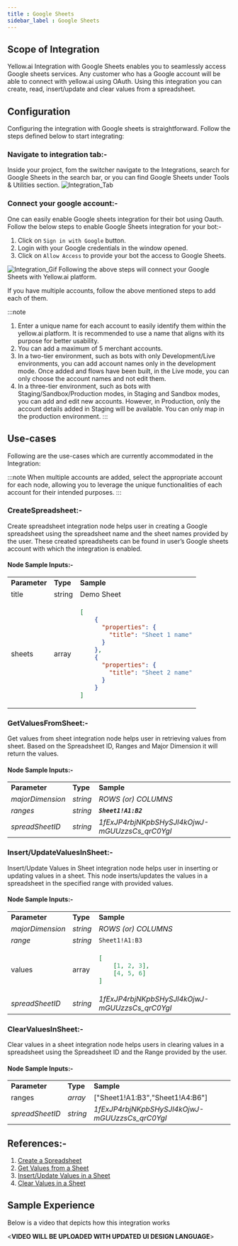 ```yaml
---
title : Google Sheets
sidebar_label : Google Sheets
---
```


## Scope of Integration

Yellow.ai Integration with Google Sheets enables you to seamlessly access Google sheets services. Any customer who has a Google account will be able to connect with yellow.ai using OAuth. Using this integration you can create, read, insert/update and clear values from a spreadsheet.

## Configuration

Configuring the integration with Google sheets is straightforward. Follow the steps defined below to start integrating:

### Navigate to integration tab:-

Inside your project, fom the switcher navigate to the Integrations, search for Google Sheets in the search bar, or you can find Google Sheets under Tools & Utilities section.
![Integration_Tab](https://cdn.yellowmessenger.com/gpzeigOUh0wp1650969736563.png)


### Connect your google account:-

One can easily enable Google sheets integration for their bot using Oauth. Follow the below steps to enable Google Sheets integration for your bot:-

1. Click on `Sign in with Google` button.
2. Login with your Google credentials in the window opened.
3. Click on `Allow Access` to provide your bot the access to Google Sheets.

![Integration_Gif](https://cdn.yellowmessenger.com/lJDrhSTboKk11650969677157.gif)
Following the above steps will connect your Google Sheets with Yellow.ai platform.

If you have multiple accounts, follow the above mentioned steps to add each of them.

:::note
1. Enter a unique name for each account to easily identify them within the yellow.ai platform. It is recommended to use a name that aligns with its purpose for better usability. 
2. You can add a maximum of 5 merchant accounts.
3. In a two-tier environment, such as bots with only Development/Live environments, you can add account names only in the development mode. Once added and flows have been built, in the Live mode, you can only choose the account names and not edit them.
4. In a three-tier environment, such as bots with Staging/Sandbox/Production modes, in Staging and Sandbox modes, you can add and edit new accounts. However, in Production, only the account details added in Staging will be available. You can only map in the production environment.
:::


## Use-cases

Following are the use-cases which are currently accommodated in the Integration:

:::note
When multiple accounts are added, select the appropriate account for each node, allowing you to leverage the unique functionalities of each account for their intended purposes.
:::

### CreateSpreadsheet:-

Create spreadsheet integration node helps user in creating a Google spreadsheet using the spreadsheet name and the sheet names provided by the user. These created spreadsheets can be found in user’s Google sheets account with which the integration is enabled.


#### Node Sample Inputs:-


<table>
  <tr>
   <td><strong>Parameter</strong>
   </td>
   <td><strong>Type</strong>
   </td>
   <td><strong>Sample</strong>
   </td>
  </tr>
  <tr>
   <td>title
   </td>
   <td>string
   </td>
   <td>Demo Sheet
   </td>
  </tr>
  <tr>
   <td>sheets
   </td>
   <td>array
   </td>
   <td>

```json
[
    {
      "properties": {
        "title": "Sheet 1 name"
      }
    },
    {
      "properties": {
        "title": "Sheet 2 name"
      }
    }
]
```
   </td>
  </tr>
</table>







### GetValuesFromSheet:-

Get values from sheet integration node helps user in retrieving values from sheet. Based on the Spreadsheet ID, Ranges and Major Dimension it will return the values.


#### Node Sample Inputs:-


<table>
  <tr>
   <td><strong>Parameter</strong>
   </td>
   <td><strong>Type</strong>
   </td>
   <td><strong>Sample</strong>
   </td>
  </tr>
  <tr>
   <td><em>majorDimension</em>
   </td>
   <td><em>string</em>
   </td>
   <td><em>ROWS</em>
<em>(or)</em>
<em>COLUMNS</em>
   </td>
  </tr>
  <tr>
   <td><em>ranges</em>
   </td>
   <td><em>string</em>
   </td>
   <td><strong><code><em>Sheet1!A1:B2</em></code></strong>
   </td>
  </tr>
  <tr>
   <td><em>spreadSheetID</em>
   </td>
   <td><em>string</em>
   </td>
   <td><em>1fExJP4rbjNKpbSHySJl4kOjwJ-mGUUzzsCs_qrC0YgI</em>
   </td>
  </tr>
</table>




### Insert/UpdateValuesInSheet:-

Insert/Update Values in Sheet integration node helps user in inserting or updating values in a sheet. This node inserts/updates the values in a spreadsheet in the specified range with provided values.


#### Node Sample Inputs:-


<table>
  <tr>
   <td><strong>Parameter</strong>
   </td>
   <td><strong>Type</strong>
   </td>
   <td><strong>Sample</strong>
   </td>
  </tr>
  <tr>
   <td><em>majorDimension</em>
   </td>
   <td><em>string</em>
   </td>
   <td><em>ROWS</em>
<em>(or)</em>
<em>COLUMNS</em>
   </td>
  </tr>
  <tr>
   <td><em>range</em>
   </td>
   <td><em>string</em>
   </td>
   <td><code>Sheet1!A1:B3</code>
   </td>
  </tr>
  <tr>
   <td>values
   </td>
   <td>array
   </td>
   <td>

```json
[
    [1, 2, 3],
    [4, 5, 6]
]
```
   </td>
  </tr>
  <tr>
   <td><em>spreadSheetID</em>
   </td>
   <td><em>string</em>
   </td>
   <td><em>1fExJP4rbjNKpbSHySJl4kOjwJ-mGUUzzsCs_qrC0YgI</em>
   </td>
  </tr>
</table>




### ClearValuesInSheet:-

Clear values in a sheet integration node helps users in clearing values in a spreadsheet using the Spreadsheet ID and the Range provided by the user.


#### Node Sample Inputs:-


<table>
  <tr>
   <td><strong>Parameter</strong>
   </td>
   <td><strong>Type</strong>
   </td>
   <td><strong>Sample</strong>
   </td>
  </tr>
  <tr>
   <td>ranges
   </td>
   <td><em>array</em>
   </td>
   <td>["Sheet1!A1:B3","Sheet1!A4:B6"]	
   </td>
  </tr>
  <tr>
   <td><em>spreadSheetID</em>
   </td>
   <td><em>string</em>
   </td>
   <td><em>1fExJP4rbjNKpbSHySJl4kOjwJ-mGUUzzsCs_qrC0YgI</em>
   </td>
  </tr>
</table>

## References:-



1. [Create a Spreadsheet](https://developers.google.com/sheets/api/reference/rest/v4/spreadsheets/create)
2. [Get Values from a Sheet](https://developers.google.com/sheets/api/reference/rest/v4/spreadsheets.values/batchGet)
3. [Insert/Update Values in a Sheet](https://developers.google.com/sheets/api/reference/rest/v4/spreadsheets.values/batchUpdate)
4. [Clear Values in a Sheet](https://developers.google.com/sheets/api/reference/rest/v4/spreadsheets.values/batchClear)


## Sample Experience

Below is a video that depicts how this integration works

&lt;**VIDEO WILL BE UPLOADED WITH UPDATED UI DESIGN LANGUAGE**>
